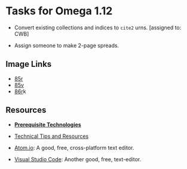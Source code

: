 # Tasks for Omega 1.12

- Convert existing collections and indices to `cite2` urns. [assigned to: CWB]

- Assign someone to make 2-page spreads.
## Image Links

- [85r](http://www.homermultitext.org/ict2/index.html?urn=urn:cite2:hmt:e4img.2017a:e4_466)
- [85v](http://www.homermultitext.org/ict2/index.html?urn=urn:cite2:hmt:e4img.2017a:e4_160)
- [86r](http://www.homermultitext.org/ict2/index.html?urn=urn:cite2:hmt:e4img.2017a:e4_465)k

## Resources

- [**Prerequisite Technologies**](http://homermultitext.github.io/hmt-docs/tech/)

- [Technical Tips and Resources](http://homermultitext.github.io/hmt-docs/tips/)
- [Atom.io](https://atom.io): A good, free, cross-platform text editor.
- [Visual Studio Code](https://code.visualstudio.com): Another good, free, text-editor.

